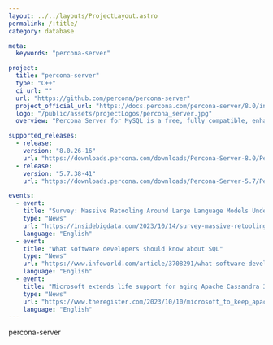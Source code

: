 ```yaml
---
layout: ../../layouts/ProjectLayout.astro
permalink: /:title/
category: database

meta:
  keywords: "percona-server"

project:
  title: "percona-server"
  type: "C++"
  ci_url: ""
  url: "https://github.com/percona/percona-server"
  project_official_url: "https://docs.percona.com/percona-server/8.0/index.html"
  logo: "/public/assets/projectLogos/percona_server.jpg"
  overview: "Percona Server for MySQL is a free, fully compatible, enhanced, and open source drop-in replacement for any MySQL database. It provides superior performance, scalability, and instrumentation."

supported_releases:
  - release:
    version: "8.0.26-16"
    url: "https://downloads.percona.com/downloads/Percona-Server-8.0/Percona-Server-8.0.26-16/binary/tarball/Percona-Server-8.0.26-16-Linux.x86_64.glibc2.12.tar.gz"
  - release:
    version: "5.7.38-41"
    url: "https://downloads.percona.com/downloads/Percona-Server-5.7/Percona-Server-5.7.38-41/binary/debian/buster/x86_64/Percona-Server-5.7.38-41-rda46e5474f9-buster-x86_64-bundle.tar"

events:
  - event:
    title: "Survey: Massive Retooling Around Large Language Models Underway"
    type: "News"
    url: "https://insidebigdata.com/2023/10/14/survey-massive-retooling-around-large-language-models-underway/"
    language: "English"
  - event:
    title: "What software developers should know about SQL"
    type: "News"
    url: "https://www.infoworld.com/article/3708291/what-software-developers-should-know-about-sql.html"
    language: "English"
  - event:
    title: "Microsoft extends life support for aging Apache Cassandra 3.11 database"
    type: "News"
    url: "https://www.theregister.com/2023/10/10/microsoft_to_keep_apache_cassandra/"
    language: "English"
---
```


<p>percona-server</p>
